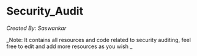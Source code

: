# Security_Audit
_Created By: Saswankar_

_Note: It contains all resources and code related to security auditing, feel free to edit and add more resources as you wish _
